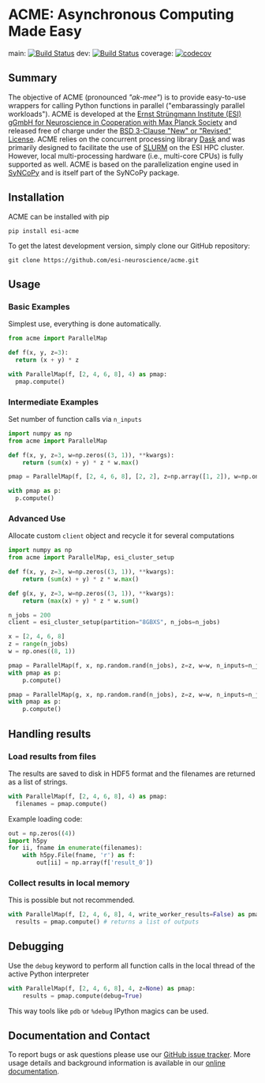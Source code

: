 # ACME: Asynchronous Computing Made Easy

main: [![Build Status](https://travis-ci.com/esi-neuroscience/acme.svg?branch=main)](https://travis-ci.com/esi-neuroscience/acme)
dev: [![Build Status](https://travis-ci.com/esi-neuroscience/acme.svg?branch=dev)](https://travis-ci.com/esi-neuroscience/acme)
coverage: [![codecov](https://codecov.io/gh/esi-neuroscience/acme/branch/main/graph/badge.svg?token=LCB2RPBQJG)](https://codecov.io/gh/esi-neuroscience/acme)

## Summary

The objective of ACME (pronounced *"ak-mee"*) is to provide easy-to-use
wrappers for calling Python functions in parallel ("embarassingly parallel workloads").
ACME is developed at the
[Ernst Strüngmann Institute (ESI) gGmbH for Neuroscience in Cooperation with Max Planck Society](https://www.esi-frankfurt.de/>)
and released free of charge under the
[BSD 3-Clause "New" or "Revised" License](https://en.wikipedia.org/wiki/BSD_licenses#3-clause_license_(%22BSD_License_2.0%22,_%22Revised_BSD_License%22,_%22New_BSD_License%22,_or_%22Modified_BSD_License%22)).
ACME relies on the concurrent processing library [Dask](https://docs.dask.org/en/latest/>)
and was primarily designed to facilitate the use of [SLURM](https://slurm.schedmd.com/documentation.html)
on the ESI HPC cluster. However, local multi-processing hardware (i.e., multi-core CPUs)
is fully supported as well. ACME is based on the parallelization engine used in [SyNCoPy](http://www.syncopy.org/) and
is itself part of the SyNCoPy package.

## Installation

ACME can be installed with pip

```
pip install esi-acme
```
To get the latest development version, simply clone our GitHub repository:
```
git clone https://github.com/esi-neuroscience/acme.git
```

## Usage

### Basic Examples

Simplest use, everything is done automatically.

```python
from acme import ParallelMap

def f(x, y, z=3):
  return (x + y) * z

with ParallelMap(f, [2, 4, 6, 8], 4) as pmap:
  pmap.compute()
```

### Intermediate Examples

Set number of function calls via `n_inputs`

```python
import numpy as np
from acme import ParallelMap

def f(x, y, z=3, w=np.zeros((3, 1)), **kwargs):
    return (sum(x) + y) * z * w.max()

pmap = ParallelMap(f, [2, 4, 6, 8], [2, 2], z=np.array([1, 2]), w=np.ones((8, 1)), n_inputs=2)

with pmap as p:
  p.compute()
```

### Advanced Use

Allocate custom `client` object and recycle it for several computations

```python
import numpy as np
from acme import ParallelMap, esi_cluster_setup

def f(x, y, z=3, w=np.zeros((3, 1)), **kwargs):
    return (sum(x) + y) * z * w.max()

def g(x, y, z=3, w=np.zeros((3, 1)), **kwargs):
    return (max(x) + y) * z * w.sum()

n_jobs = 200
client = esi_cluster_setup(partition="8GBXS", n_jobs=n_jobs)

x = [2, 4, 6, 8]
z = range(n_jobs)
w = np.ones((8, 1))

pmap = ParallelMap(f, x, np.random.rand(n_jobs), z=z, w=w, n_inputs=n_jobs)
with pmap as p:
    p.compute()

pmap = ParallelMap(g, x, np.random.rand(n_jobs), z=z, w=w, n_inputs=n_jobs)
with pmap as p:
    p.compute()
```

## Handling results

### Load results from files

The results are saved to disk in HDF5 format and the filenames are returned as a list of strings.

```python
with ParallelMap(f, [2, 4, 6, 8], 4) as pmap:
  filenames = pmap.compute()
```

Example loading code:

```python
out = np.zeros((4))
import h5py
for ii, fname in enumerate(filenames):
    with h5py.File(fname, 'r') as f:
        out[ii] = np.array(f['result_0'])
```

### Collect results in local memory

This is possible but not recommended.

```python
with ParallelMap(f, [2, 4, 6, 8], 4, write_worker_results=False) as pmap:
  results = pmap.compute() # returns a list of outputs
```

## Debugging

Use the `debug` keyword to perform all function calls in the local thread of
the active Python interpreter

```python
with ParallelMap(f, [2, 4, 6, 8], 4, z=None) as pmap:
    results = pmap.compute(debug=True)
```

This way tools like `pdb` or ``%debug`` IPython magics can be used.

## Documentation and Contact

To report bugs or ask questions please use our
[GitHub issue tracker](https://github.com/esi-neuroscience/acme/issues).
More usage details and background information is available in our
[online documentation](https://esi-acme.readthedocs.io/en/latest/).
